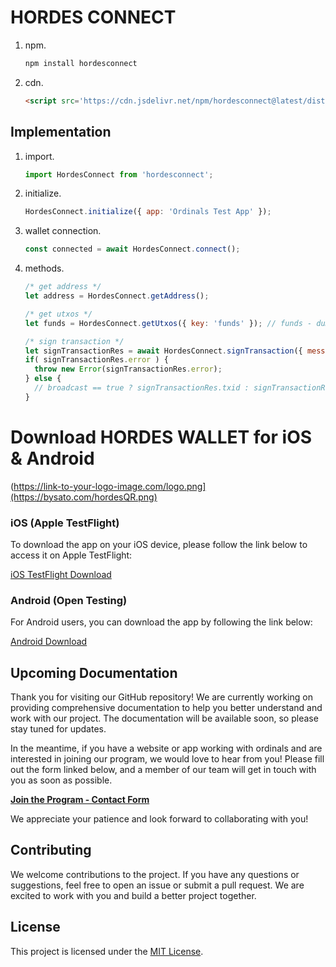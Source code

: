 # HORDES CONNECT

1. npm.
    ```javascript
    npm install hordesconnect
    ```

2. cdn.
    ```html
    <script src='https://cdn.jsdelivr.net/npm/hordesconnect@latest/dist/bundle.min.js'></script>
    ```

## Implementation
1. import.
    ```javascript
    import HordesConnect from 'hordesconnect';
    ```
    
2. initialize.
    ```javascript
    HordesConnect.initialize({ app: 'Ordinals Test App' });
    ```

3. wallet connection.
    ```javascript
    const connected = await HordesConnect.connect();
    ```

4. methods.
    ```javascript
    /* get address */
    let address = HordesConnect.getAddress();
    
    /* get utxos */
    let funds = HordesConnect.getUtxos({ key: 'funds' }); // funds - dummies
    
    /* sign transaction */
    let signTransactionRes = await HordesConnect.signTransaction({ message: 'Sign Transaction', base64Psbt: base64Psbt, broadcast: false });
    if( signTransactionRes.error ) {
      throw new Error(signTransactionRes.error);
    } else {
      // broadcast == true ? signTransactionRes.txid : signTransactionRes.signedPsbt
    }
    ```
    
# Download HORDES WALLET for iOS & Android

(https://link-to-your-logo-image.com/logo.png](https://bysato.com/hordesQR.png)


### iOS (Apple TestFlight)

To download the app on your iOS device, please follow the link below to access it on Apple TestFlight:

[iOS TestFlight Download](<https://testflight.apple.com/join/YSPV8MQn>)

### Android (Open Testing)

For Android users, you can download the app by following the link below:

[Android Download](https://play.google.com/store/apps/details?id=com.sato.hordes)

## Upcoming Documentation

Thank you for visiting our GitHub repository! We are currently working on providing comprehensive documentation to help you better understand and work with our project. The documentation will be available soon, so please stay tuned for updates.

In the meantime, if you have a website or app working with ordinals and are interested in joining our program, we would love to hear from you! Please fill out the form linked below, and a member of our team will get in touch with you as soon as possible.

[**Join the Program - Contact Form**](<https://forms.gle/GNAPX19U9PJuKCRJ8>)

We appreciate your patience and look forward to collaborating with you!

## Contributing

We welcome contributions to the project. If you have any questions or suggestions, feel free to open an issue or submit a pull request. We are excited to work with you and build a better project together.

## License

This project is licensed under the [MIT License](LICENSE).
